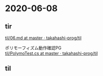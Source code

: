 # 2020-06-08

## tir
[til/06\.md at master · takahashi\-prog/til](https://github.com/takahashi-prog/til/blob/master/tir/2020/06.md#08)

ポリモーフィズム動作確認PG  
[til/PolymoTest\.cs at master · takahashi\-prog/til](https://github.com/takahashi-prog/til/blob/master/2020/06/PolymoTest.cs)
## til